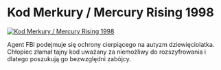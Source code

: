 Kod Merkury / Mercury Rising 1998 
=============
[![Kod Merkury / Mercury Rising 1998 ](http://vidos.pl/images/player.gif)](http://vidos.pl/kod-merkury-mercury-rising-1998)

 Agent FBI podejmuje się ochrony cierpiącego na autyzm dziewięciolatka. Chłopiec złamał tajny kod uważany za niemożliwy do rozszyfrowania i dlatego poszukują go bezwzględni zabójcy.

